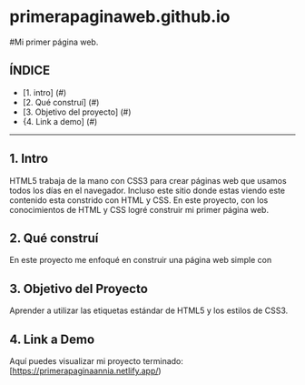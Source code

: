 # primerapaginaweb.github.io
#Mi primer página web. 

## **ÍNDICE**

* [1. intro] (#)
* [2. Qué construí] (#)
* [3. Objetivo del proyecto] (#)
* {4. Link a demo] (#)

****
## 1. Intro

HTML5 trabaja de la mano con CSS3 para crear páginas web que usamos todos los días en el navegador. Incluso este sitio donde estas viendo este contenido esta constrido con HTML y CSS. En este proyecto, con los conocimientos de HTML y CSS logré construir mi primer página web. 
## 2. Qué construí

En este proyecto me enfoqué en construir una página web simple con <head> <body> <footer>

## 3. Objetivo del Proyecto
Aprender a utilizar las etiquetas estándar de HTML5 y los estilos de CSS3.

## 4. Link a Demo
Aquí puedes visualizar mi proyecto terminado: [https://primerapaginaannia.netlify.app/)
